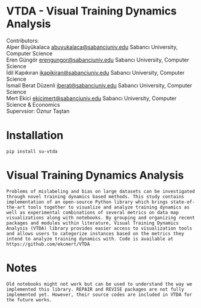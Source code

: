 # VTDA - Visual Training Dynamics Analysis
Contributors:\
Alper Büyükalaca 					  abuyukalaca@sabanciuniv.edu Sabancı University, Computer Science\
Eren Güngör						      erengungor@sabanciuniv.edu  Sabancı University, Computer Science\
İdil Kapıkıran						  ikapikiran@sabanciuniv.edu Sabancı University, Computer Science\
İsmail Berat Düzenli			  iberat@sabanciuniv.edu Sabancı University, Computer Science\
Mert Ekici 							    ekicimert@sabanciuniv.edu Sabancı University, Computer Science & Economics\
Supervsior:                 Öznur Taştan


# Installation
`pip install su-vtda`

# Visual Training Dynamics Analysis
`Problems of mislabeling and bias on large datasets can be investigated through novel training dynamics based methods. This study contains implementation of an open-source Python library which brings state-of-the-art tools together to visualize and analyze training dynamics as well as experimental combinations of several metrics on data map visualizations along with notebooks. By grouping and organizing recent packages and modules within literature, Visual Training Dynamics Analysis (VTDA) library provides easier access to visualization tools and allows users to categorize instances based on the metrics they intend to analyze training dynamics with. Code is available at https://github.com/ekcmert/VTDA`

# Notes
`Old notebooks might not work but can be used to understand the way we implemented this library. REPAIR and REVISE packages are not fully implemented yet. However, their source codes are included in VTDA for the future works.`
